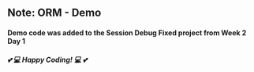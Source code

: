 ## Note: ORM - Demo ##
#### Demo code was added to the Session Debug Fixed project from Week 2 Day 1 ####

##### :two_hearts: :computer: *Happy Coding!* :computer: :two_hearts: #####